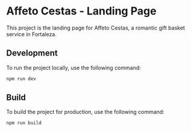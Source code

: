 # Affeto Cestas - Landing Page

This project is the landing page for Affeto Cestas, a romantic gift basket service in Fortaleza.

## Development

To run the project locally, use the following command:

```bash
npm run dev
```

## Build

To build the project for production, use the following command:

```bash
npm run build
```